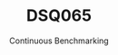 ---
layout: default
title: DSQ065
subtitle: Continuous Benchmarking
selected: TPC-DS
expanded: Benchmarking
benchmark: /individual_results/DSQ065.html
---